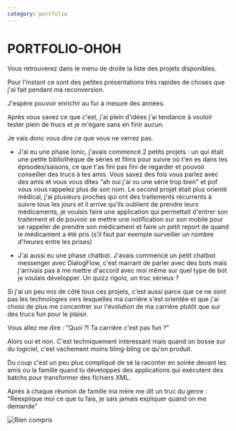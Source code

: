 ```yaml
---
category: portfolio
---
```

# PORTFOLIO-OHOH

Vous retrouverez dans le menu de droite la liste des projets disponibles.

Pour l'instant ce sont des petites présentations très rapides de choses que j'ai fait pendant ma reconversion.

J'espère pouvoir enrichir au fur à mesure des années. 

Après vous savez ce que c'est, j'ai plein d'idées j'ai tendance à vouloir tester plein de trucs et je m'égare sans en finir aucun.

Je vais donc vous dire ce que vous ne verrez pas.

* J'ai eu une phase Ionic, j'avais commencé 2 petits projets : un qui était une petite bibliothèque de séries et films pour suivre où t'en es dans tes épisodes/saisons, ce que t'as fini pas fini de regarder et pouvoir conseiller des trucs à tes amis. Vous savez des fois vous parlez avec des amis et vous vous dites "ah oui j'ai vu une série trop bien" et pof vous vous rappelez plus de son nom.
Le second projet était plus orienté médical, j'ai plusieurs proches qui ont des traitements récurrents à suivre tous les jours et il arrive qu'ils oublient de prendre leurs médicaments, je voulais faire une application qui permettait d'entrer son traitement et de pouvoir se mettre une notification sur son mobile pour se rappeler de prendre son médicament et faire un petit report de quand le médicament a été pris (s'il faut par exemple surveiller un nombre d'heures entre les prises)


* J'ai aussi eu une phase chatbot. J'avais commencé un petit chatbot messenger avec DialogFlow, c'est marrant de parler avec des bots mais j'arrivais pas à me mettre d'accord avec moi même sur quel type de bot je voulais développer. Un quizz rigolo, un truc sérieux ? 

Si j'ai un peu mis de côté tous ces projets, c'est aussi parce que ce ne sont pas les technologies vers lesquelles ma carrière s'est orientée et que j'ai choisi de plus me concentrer sur l'évolution de ma carrière plutôt que sur des trucs fun pour le plaisir. 

Vous allez me dire : "Quoi ?! Ta carrière c'est pas fun ?"

Alors oui et non. C'est techniquement intéressant mais quand on bosse sur du logiciel, c'est vachement moins bling-bling ce qu'on produit. 

Du coup c'est un peu plus compliqué de se la raconter en soirée devant les amis ou la famille quand tu développes des applications qui exécutent des batchs pour transformer des fichiers XML.

Après à chaque réunion de famille ma mère me dit un truc du genre : "Réexplique moi ce que tu fais, je sais jamais expliquer quand on me demande"

![Rien compris](https://media1.giphy.com/media/ehywF7d8Hyzz5y9YA1/giphy.gif?cid=790b7611f766d51018a42066095516749b548e4abfcf911a&rid=giphy.gif
"Rien compris")




